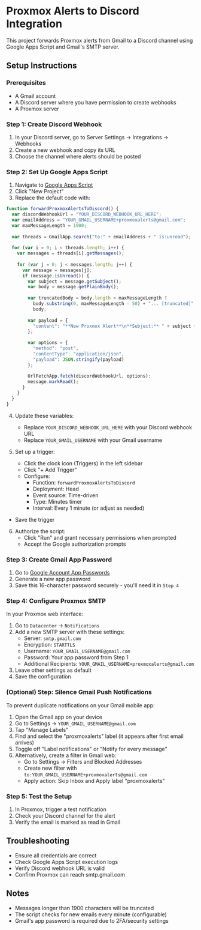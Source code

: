 # Proxmox Alerts to Discord Integration

This project forwards Proxmox alerts from Gmail to a Discord channel using Google Apps Script and Gmail's SMTP server.

## Setup Instructions

### Prerequisites
- A Gmail account
- A Discord server where you have permission to create webhooks
- A Proxmox server

### Step 1: Create Discord Webhook
1. In your Discord server, go to Server Settings → Integrations → Webhooks
2. Create a new webhook and copy its URL
3. Choose the channel where alerts should be posted

### Step 2: Set Up Google Apps Script
1. Navigate to [Google Apps Script](https://script.google.com/)
2. Click "New Project"
3. Replace the default code with:

```javascript
function forwardProxmoxAlertsToDiscord() {
  var discordWebhookUrl = "YOUR_DISCORD_WEBHOOK_URL_HERE";
  var emailAddress = "YOUR_GMAIL_USERNAME+proxmoxalerts@gmail.com";
  var maxMessageLength = 1900;
  
  var threads = GmailApp.search("to:" + emailAddress + " is:unread");
  
  for (var i = 0; i < threads.length; i++) {
    var messages = threads[i].getMessages();
    
    for (var j = 0; j < messages.length; j++) {
      var message = messages[j];
      if (message.isUnread()) {
        var subject = message.getSubject();
        var body = message.getPlainBody();
        
        var truncatedBody = body.length > maxMessageLength ? 
          body.substring(0, maxMessageLength - 50) + "... [truncated]" : 
          body;
          
        var payload = {
          "content": "**New Proxmox Alert**\n**Subject:** " + subject + "\n**Message:** " + truncatedBody
        };
        
        var options = {
          "method": "post",
          "contentType": "application/json",
          "payload": JSON.stringify(payload)
        };
        
        UrlFetchApp.fetch(discordWebhookUrl, options);
        message.markRead();
      }
    }
  }
}
```
4. Update these variables:
   - Replace `YOUR_DISCORD_WEBHOOK_URL_HERE` with your Discord webhook URL
   - Replace `YOUR_GMAIL_USERNAME` with your Gmail username

5. Set up a trigger:
   - Click the clock icon (Triggers) in the left sidebar
   - Click "+ Add Trigger"
   - Configure:
     - Function: `forwardProxmoxAlertsToDiscord`
     - Deployment: Head
     - Event source: Time-driven
     - Type: Minutes timer
     - Interval: Every 1 minute (or adjust as needed)
  - Save the trigger

6. Authorize the script:
   - Click "Run" and grant necessary permissions when prompted
   - Accept the Google authorization prompts

### Step 3: Create Gmail App Password
1. Go to [Google Account App Passwords](https://myaccount.google.com/apppasswords)
2. Generate a new app password
3. Save this 16-character password securely - you'll need it in `Step 4`

### Step 4: Configure Proxmox SMTP
In your Proxmox web interface:
1. Go to `Datacenter` → `Notifications`
2. Add a new SMTP server with these settings:
   - Server: `smtp.gmail.com`
   - Encryption: `STARTTLS`
   - Username: `YOUR_GMAIL_USERNAME@gmail.com`
   - Password: Your app password from Step 1
   - Additional Recipients: `YOUR_GMAIL_USERNAME+proxmoxalerts@gmail.com`
3. Leave other settings as default
4. Save the configuration

### (Optional) Step: Silence Gmail Push Notifications
To prevent duplicate notifications on your Gmail mobile app:
1. Open the Gmail app on your device
2. Go to Settings → `YOUR_GMAIL_USERNAME@gmail.com`
3. Tap "Manage Labels"
4. Find and select the "proxmoxalerts" label (it appears after first email arrives)
5. Toggle off "Label notifications" or "Notify for every message"
6. Alternatively, create a filter in Gmail web:
   - Go to Settings → Filters and Blocked Addresses
   - Create new filter with `to:YOUR_GMAIL_USERNAME+proxmoxalerts@gmail.com`
   - Apply action: Skip Inbox and Apply label "proxmoxalerts"

### Step 5: Test the Setup
1. In Proxmox, trigger a test notification
2. Check your Discord channel for the alert
3. Verify the email is marked as read in Gmail

## Troubleshooting
- Ensure all credentials are correct
- Check Google Apps Script execution logs
- Verify Discord webhook URL is valid
- Confirm Proxmox can reach smtp.gmail.com

## Notes
- Messages longer than 1900 characters will be truncated
- The script checks for new emails every minute (configurable)
- Gmail's app password is required due to 2FA/security settings




